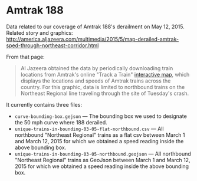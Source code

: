 Amtrak 188
===

Data related to our coverage of Amtrak 188's derailment on May 12, 2015. Related story and graphics: <http://america.aljazeera.com/multimedia/2015/5/map-derailed-amtrak-sped-through-northeast-corridor.html>

From that page:

> Al Jazeera obtained the data by periodically downloading train locations from Amtrak's online "Track a Train" [interactive map](http://www.amtrak.com/train-routes), which displays the locations and speeds of Amtrak trains across the country. For this graphic, data is limited to northbound trains on the Northeast Regional line traveling through the site of Tuesday's crash.

It currently contains three files:

* `curve-bounding-box.gejson` — The bounding box we used to designate the 50 mph curve where 188 derailed.
* `unique-trains-in-bounding-03-05-flat-northbound.csv` — All northbound "Northeast Regional" trains as a flat csv between March 1 and March 12, 2015 for which we obtained a speed reading inside the above bounding box.
* `unique-trains-in-bounding-03-05-northbound.geojson` — All northbound "Northeast Regional" trains as GeoJson between March 1 and March 12, 2015 for which we obtained a speed reading inside the above bounding box.
